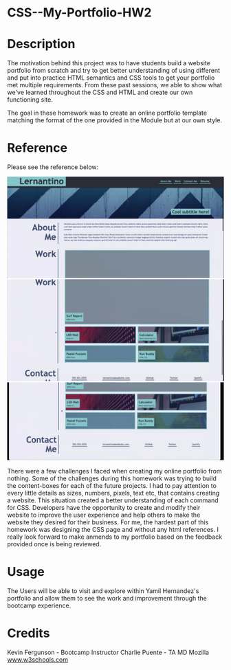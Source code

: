 # CSS--My-Portfolio-HW2

# Description 
The motivation behind this project was to have students build a website portfolio from scratch and try to get better understanding of using different and put into practice HTML semantics and CSS tools to get your portfolio met multiple requirements. From these past sessions, we able to show what we've learned throughout the CSS and HTML and create our own functioning site. 

The goal in these homework was to create an online portfolio template matching the format of the one provided in the Module but at our own style.

# Reference 
Please see the reference below: 

![alt text](image-3.png)
![alt text](image-4.png)
![alt text](image-5.png)

There were a few challenges I faced when creating my online portfolio from nothing. Some of the challenges during this homework was trying to build the content-boxes for each of the future projects. I had to pay attention to every little details as sizes, numbers, pixels, text etc, that contains creating a website. This situation created a better understanding of each command for CSS. Developers have the opportunity to create and modify their website to improve the user experience and help others to make the website they desired for their business. For me, the hardest part of this homework was designing the CSS page and without any html references. I really look forward to make anmends to my portfolio based on the feedback provided once is being reviewed.

# Usage

The Users will be able to visit and explore within Yamil Hernandez's portfolio and allow them to see the work and improvement through the bootcamp experience. 

# Credits 

Kevin Fergunson - Bootcamp Instructor
Charlie Puente - TA
MD Mozilla 
www.w3schools.com 

